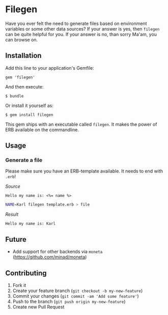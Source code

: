 # Filegen

Have you ever felt the need to generate files based on environment variables or
some other data sources? If your answer is yes, then `filegen` can be quite
helpful for you. If your answer is no, than sorry Ma'am, you can browse on.

## Installation

Add this line to your application's Gemfile:

    gem 'filegen'

And then execute:

    $ bundle

Or install it yourself as:

    $ gem install filegen

This gem ships with an executable called `filegen`. It makes the power of ERB
available on the commandline.

## Usage

### Generate a file

Please make sure you have an ERB-template available. It needs to end with `.erb`!


*Source*

```
Hello my name is: <%= name %>
```

```bash
NAME=Karl filegen template.erb > file
```

*Result*

```
Hello my name is: Karl
```

## Future

* Add support for other backends via `moneta` (https://github.com/minad/moneta)

## Contributing

1. Fork it
2. Create your feature branch (`git checkout -b my-new-feature`)
3. Commit your changes (`git commit -am 'Add some feature'`)
4. Push to the branch (`git push origin my-new-feature`)
5. Create new Pull Request

